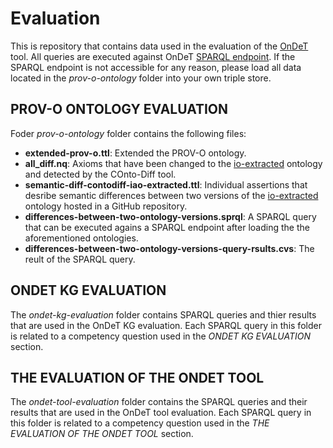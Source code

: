 # Evaluation

This is repository that contains data used in the evaluation of the [OnDeT](https://service.tib.eu/vdp/sandbox/ondet) tool. All queries are executed against OnDeT [SPARQL endpoint](http://ols4ing21.service.tib.eu:3030/#/dataset/test/query). If the SPARQL endpoint is not accessible for any reason, please load all data located in the *prov-o-ontology* folder into your own triple store. 

## PROV-O ONTOLOGY EVALUATION
Foder *prov-o-ontology* folder contains the following files:

* **extended-prov-o.ttl**: Extended the PROV-O ontology. 
* **all_diff.nq**: Axioms that have been changed to the [io-extracted](https://raw.githubusercontent.com/OpenEnergyPlatform/ontology/master/src/ontology/imports/iao-extracted.owl) ontology and detected by the COnto-Diff tool.
* **semantic-diff-contodiff-iao-extracted.ttl**: Individual assertions that desribe semantic differences between two versions of the [io-extracted](https://github.com/OpenEnergyPlatform/ontology/tree/dev/src/ontology/imports) ontology hosted in a GitHub repository.
* **differences-between-two-ontology-versions.sprql**: A SPARQL query that can be executed agains a SPARQL endpoint after loading the the aforementioned ontologies.
* **differences-between-two-ontology-versions-query-rsults.cvs**: The reult of the SPARQL query. 

## ONDET KG EVALUATION 

The *ondet-kg-evaluation* folder contains SPARQL queries and thier results that are used in the OnDeT KG evaluation. Each SPARQL query in this folder is related to a competency question used in the *ONDET KG EVALUATION* section. 

## THE EVALUATION OF THE ONDET TOOL 
The *ondet-tool-evaluation* folder contains the SPARQL queries and their results that are used in the OnDeT tool evaluation. Each SPARQL query in this folder is related to a competency question used in the *THE EVALUATION OF THE ONDET TOOL* section. 


